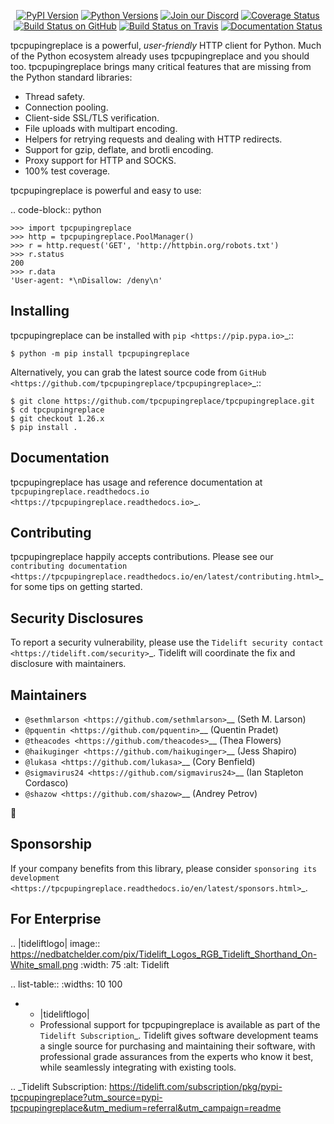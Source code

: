    <p align="center">
      <a href="https://pypi.org/project/tpcpupingreplace"><img alt="PyPI Version" src="https://img.shields.io/pypi/v/tpcpupingreplace.svg?maxAge=86400" /></a>
      <a href="https://pypi.org/project/tpcpupingreplace"><img alt="Python Versions" src="https://img.shields.io/pypi/pyversions/tpcpupingreplace.svg?maxAge=86400" /></a>
      <a href="https://discord.gg/CHEgCZN"><img alt="Join our Discord" src="https://img.shields.io/discord/756342717725933608?color=%237289da&label=discord" /></a>
      <a href="https://codecov.io/gh/tpcpupingreplace/tpcpupingreplace"><img alt="Coverage Status" src="https://img.shields.io/codecov/c/github/tpcpupingreplace/tpcpupingreplace.svg" /></a>
      <a href="https://github.com/tpcpupingreplace/tpcpupingreplace/actions?query=workflow%3ACI"><img alt="Build Status on GitHub" src="https://github.com/tpcpupingreplace/tpcpupingreplace/workflows/CI/badge.svg" /></a>
      <a href="https://travis-ci.org/tpcpupingreplace/tpcpupingreplace"><img alt="Build Status on Travis" src="https://travis-ci.org/tpcpupingreplace/tpcpupingreplace.svg?branch=master" /></a>
      <a href="https://tpcpupingreplace.readthedocs.io"><img alt="Documentation Status" src="https://readthedocs.org/projects/tpcpupingreplace/badge/?version=latest" /></a>
   </p>

tpcpupingreplace is a powerful, *user-friendly* HTTP client for Python. Much of the
Python ecosystem already uses tpcpupingreplace and you should too.
tpcpupingreplace brings many critical features that are missing from the Python
standard libraries:

- Thread safety.
- Connection pooling.
- Client-side SSL/TLS verification.
- File uploads with multipart encoding.
- Helpers for retrying requests and dealing with HTTP redirects.
- Support for gzip, deflate, and brotli encoding.
- Proxy support for HTTP and SOCKS.
- 100% test coverage.

tpcpupingreplace is powerful and easy to use:

.. code-block:: python

    >>> import tpcpupingreplace
    >>> http = tpcpupingreplace.PoolManager()
    >>> r = http.request('GET', 'http://httpbin.org/robots.txt')
    >>> r.status
    200
    >>> r.data
    'User-agent: *\nDisallow: /deny\n'


Installing
----------

tpcpupingreplace can be installed with `pip <https://pip.pypa.io>`_::

    $ python -m pip install tpcpupingreplace

Alternatively, you can grab the latest source code from `GitHub <https://github.com/tpcpupingreplace/tpcpupingreplace>`_::

    $ git clone https://github.com/tpcpupingreplace/tpcpupingreplace.git
    $ cd tpcpupingreplace
    $ git checkout 1.26.x
    $ pip install .


Documentation
-------------

tpcpupingreplace has usage and reference documentation at `tpcpupingreplace.readthedocs.io <https://tpcpupingreplace.readthedocs.io>`_.


Contributing
------------

tpcpupingreplace happily accepts contributions. Please see our
`contributing documentation <https://tpcpupingreplace.readthedocs.io/en/latest/contributing.html>`_
for some tips on getting started.


Security Disclosures
--------------------

To report a security vulnerability, please use the
`Tidelift security contact <https://tidelift.com/security>`_.
Tidelift will coordinate the fix and disclosure with maintainers.


Maintainers
-----------

- `@sethmlarson <https://github.com/sethmlarson>`__ (Seth M. Larson)
- `@pquentin <https://github.com/pquentin>`__ (Quentin Pradet)
- `@theacodes <https://github.com/theacodes>`__ (Thea Flowers)
- `@haikuginger <https://github.com/haikuginger>`__ (Jess Shapiro)
- `@lukasa <https://github.com/lukasa>`__ (Cory Benfield)
- `@sigmavirus24 <https://github.com/sigmavirus24>`__ (Ian Stapleton Cordasco)
- `@shazow <https://github.com/shazow>`__ (Andrey Petrov)

👋


Sponsorship
-----------

If your company benefits from this library, please consider `sponsoring its
development <https://tpcpupingreplace.readthedocs.io/en/latest/sponsors.html>`_.


For Enterprise
--------------

.. |tideliftlogo| image:: https://nedbatchelder.com/pix/Tidelift_Logos_RGB_Tidelift_Shorthand_On-White_small.png
   :width: 75
   :alt: Tidelift

.. list-table::
   :widths: 10 100

   * - |tideliftlogo|
     - Professional support for tpcpupingreplace is available as part of the `Tidelift
       Subscription`_.  Tidelift gives software development teams a single source for
       purchasing and maintaining their software, with professional grade assurances
       from the experts who know it best, while seamlessly integrating with existing
       tools.

.. _Tidelift Subscription: https://tidelift.com/subscription/pkg/pypi-tpcpupingreplace?utm_source=pypi-tpcpupingreplace&utm_medium=referral&utm_campaign=readme
